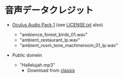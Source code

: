 # 音声データクレジット

- [Oculus Audio Pack 1](https://developer.oculus.com/downloads/package/oculus-audio-pack-1/1.0/) (see [LICENSE.txt](./LICENSE.txt) also)
    - "ambience_forest_birds_01.wav"
    - "ambient_restaurant_lp.wav"
    - "ambient_room_tone_machineroom_01_lp.wav"

- Public domein
    - "Hallelujah.mp3"
        - Download from [classix](https://classix.sitefactory.info/)

